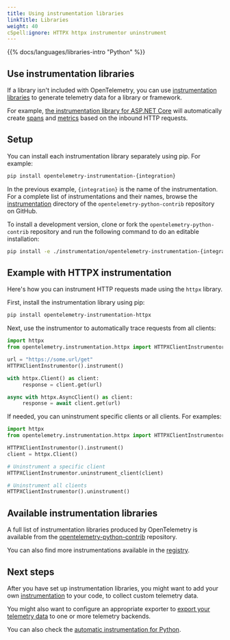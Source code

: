 ```yaml
---
title: Using instrumentation libraries
linkTitle: Libraries
weight: 40
cSpell:ignore: HTTPX httpx instrumentor uninstrument
---
```


{{% docs/languages/libraries-intro "Python" %}}

## Use instrumentation libraries

If a library isn't included with OpenTelemetry, you can use
[instrumentation libraries](/docs/specs/otel/glossary/#instrumentation-library)
to generate telemetry data for a library or framework.

For example,
[the instrumentation library for ASP.NET Core](https://www.nuget.org/packages/OpenTelemetry.Instrumentation.AspNetCore)
will automatically create [spans](/docs/concepts/signals/traces/#spans) and
[metrics](/docs/concepts/signals/metrics) based on the inbound HTTP requests.

## Setup

You can install each instrumentation library separately using pip. For example:

```sh
pip install opentelemetry-instrumentation-{integration}
```

In the previous example, `{integration}` is the name of the instrumentation. For
a complete list of instrumentations and their names, browse the
[instrumentation](https://github.com/open-telemetry/opentelemetry-python-contrib/tree/main/instrumentation)
directory of the `opentelemetry-python-contrib` repository on GitHub.

To install a development version, clone or fork the
`opentelemetry-python-contrib` repository and run the following command to do an
editable installation:

```sh
pip install -e ./instrumentation/opentelemetry-instrumentation-{integration}
```

## Example with HTTPX instrumentation

Here's how you can instrument HTTP requests made using the `httpx` library.

First, install the instrumentation library using pip:

```sh
pip install opentelemetry-instrumentation-httpx
```

Next, use the instrumentor to automatically trace requests from all clients:

```python
import httpx
from opentelemetry.instrumentation.httpx import HTTPXClientInstrumentor

url = "https://some.url/get"
HTTPXClientInstrumentor().instrument()

with httpx.Client() as client:
     response = client.get(url)

async with httpx.AsyncClient() as client:
     response = await client.get(url)
```

If needed, you can uninstrument specific clients or all clients. For examples:

```python
import httpx
from opentelemetry.instrumentation.httpx import HTTPXClientInstrumentor

HTTPXClientInstrumentor().instrument()
client = httpx.Client()

# Uninstrument a specific client
HTTPXClientInstrumentor.uninstrument_client(client)

# Uninstrument all clients
HTTPXClientInstrumentor().uninstrument()
```

## Available instrumentation libraries

A full list of instrumentation libraries produced by OpenTelemetry is available
from the [opentelemetry-python-contrib][] repository.

You can also find more instrumentations available in the
[registry](/ecosystem/registry/?language=python&component=instrumentation).

## Next steps

After you have set up instrumentation libraries, you might want to add your own
[instrumentation](/docs/languages/python/instrumentation) to your code, to
collect custom telemetry data.

You might also want to configure an appropriate exporter to
[export your telemetry data](/docs/languages/python/exporters) to one or more
telemetry backends.

You can also check the
[automatic instrumentation for Python](/docs/languages/python/automatic).

[opentelemetry-python-contrib]:
  https://github.com/open-telemetry/opentelemetry-python-contrib/
